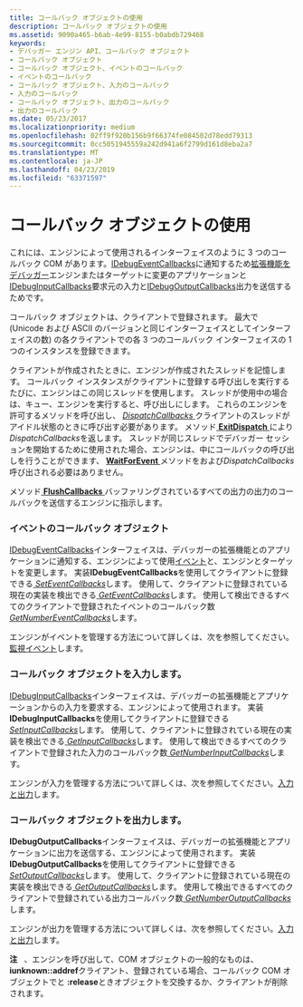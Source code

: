 ```yaml
---
title: コールバック オブジェクトの使用
description: コールバック オブジェクトの使用
ms.assetid: 9090a465-b6ab-4e99-8155-b0abdb729468
keywords:
- デバッガー エンジン API、コールバック オブジェクト
- コールバック オブジェクト
- コールバック オブジェクト、イベントのコールバック
- イベントのコールバック
- コールバック オブジェクト、入力のコールバック
- 入力のコールバック
- コールバック オブジェクト、出力のコールバック
- 出力のコールバック
ms.date: 05/23/2017
ms.localizationpriority: medium
ms.openlocfilehash: 02ff9f920b156b9f66374fe084502d78edd79313
ms.sourcegitcommit: 0cc5051945559a242d941a6f2799d161d8eba2a7
ms.translationtype: MT
ms.contentlocale: ja-JP
ms.lasthandoff: 04/23/2019
ms.locfileid: "63371597"
---
```

# <a name="using-callback-objects"></a>コールバック オブジェクトの使用


これには、エンジンによって使用されるインターフェイスのように 3 つのコールバック COM があります。[IDebugEventCallbacks](https://msdn.microsoft.com/library/windows/hardware/ff550550)に通知するため[拡張機能をデバッガー](debugger-extensions.md)エンジンまたはターゲットに変更のアプリケーションと[IDebugInputCallbacks](https://msdn.microsoft.com/library/windows/hardware/ff550785)要求元の入力と[IDebugOutputCallbacks](https://msdn.microsoft.com/library/windows/hardware/ff550801)出力を送信するためです。

コールバック オブジェクトは、クライアントで登録されます。 最大で (Unicode および ASCII のバージョンと同じインターフェイスとしてインターフェイスの数) の各クライアントでの各 3 つのコールバック インターフェイスの 1 つのインスタンスを登録できます。

クライアントが作成されたときに、エンジンが作成されたスレッドを記憶します。 コールバック インスタンスがクライアントに登録する呼び出しを実行するたびに、エンジンはこの同じスレッドを使用します。 スレッドが使用中の場合は、キュー、エンジンを実行すると、呼び出しにします。 これらのエンジンを許可するメソッドを呼び出し、 [ *DispatchCallbacks* ](https://msdn.microsoft.com/library/windows/hardware/ff541970)クライアントのスレッドがアイドル状態のときに呼び出す必要があります。 メソッド[ **ExitDispatch** ](https://msdn.microsoft.com/library/windows/hardware/ff543265)により*DispatchCallbacks*を返します。 スレッドが同じスレッドでデバッガー セッションを開始するために使用された場合、エンジンは、中にコールバックの呼び出しを行うことができます、 [ **WaitForEvent** ](https://msdn.microsoft.com/library/windows/hardware/ff561229)メソッドをおよび*DispatchCallbacks*呼び出される必要はありません。

メソッド[ **FlushCallbacks** ](https://msdn.microsoft.com/library/windows/hardware/ff545475)バッファリングされているすべての出力の出力のコールバックを送信するエンジンに指示します。

### <a name="span-ideventcallbacksspanspan-ideventcallbacksspanevent-callback-objects"></a><span id="event_callbacks"></span><span id="EVENT_CALLBACKS"></span>イベントのコールバック オブジェクト

[IDebugEventCallbacks](https://msdn.microsoft.com/library/windows/hardware/ff550550)インターフェイスは、デバッガーの拡張機能とのアプリケーションに通知する、エンジンによって使用[イベント](events.md#events)と、エンジンとターゲットを変更します。 実装**IDebugEventCallbacks**を使用してクライアントに登録できる[ *SetEventCallbacks*](https://msdn.microsoft.com/library/windows/hardware/ff556671)します。 使用して、クライアントに登録されている現在の実装を検出できる[ *GetEventCallbacks*](https://msdn.microsoft.com/library/windows/hardware/ff546601)します。 使用して検出できるすべてのクライアントで登録されたイベントのコールバック数[ *GetNumberEventCallbacks*](https://msdn.microsoft.com/library/windows/hardware/ff547896)します。

エンジンがイベントを管理する方法について詳しくは、次を参照してください。[監視イベント](monitoring-events.md)します。

### <a name="span-idinputcallbacksspanspan-idinputcallbacksspaninput-callback-objects"></a><span id="input_callbacks"></span><span id="INPUT_CALLBACKS"></span>コールバック オブジェクトを入力します。

[IDebugInputCallbacks](https://msdn.microsoft.com/library/windows/hardware/ff550785)インターフェイスは、デバッガーの拡張機能とアプリケーションからの入力を要求する、エンジンによって使用されます。 実装**IDebugInputCallbacks**を使用してクライアントに登録できる[ *SetInputCallbacks*](https://msdn.microsoft.com/library/windows/hardware/ff556721)します。 使用して、クライアントに登録されている現在の実装を検出できる[ *GetInputCallbacks*](https://msdn.microsoft.com/library/windows/hardware/ff546892)します。 使用して検出できるすべてのクライアントで登録された入力のコールバック数[ *GetNumberInputCallbacks*](https://msdn.microsoft.com/library/windows/hardware/ff547923)します。

エンジンが入力を管理する方法について詳しくは、次を参照してください。[入力と出力](using-input-and-output.md)します。

### <a name="span-idoutputcallbacksspanspan-idoutputcallbacksspanoutput-callback-objects"></a><span id="output_callbacks"></span><span id="OUTPUT_CALLBACKS"></span>コールバック オブジェクトを出力します。

**IDebugOutputCallbacks**インターフェイスは、デバッガーの拡張機能とアプリケーションに出力を送信する、エンジンによって使用されます。 実装**IDebugOutputCallbacks**を使用してクライアントに登録できる[ *SetOutputCallbacks*](https://msdn.microsoft.com/library/windows/hardware/ff556751)します。 使用して、クライアントに登録されている現在の実装を検出できる[ *GetOutputCallbacks*](https://msdn.microsoft.com/library/windows/hardware/ff548071)します。 使用して検出できるすべてのクライアントで登録されている出力コールバック数[ *GetNumberOutputCallbacks*](https://msdn.microsoft.com/library/windows/hardware/ff547931)します。

エンジンが出力を管理する方法について詳しくは、次を参照してください。[入力と出力](using-input-and-output.md)します。

**注**   、エンジンを呼び出して、COM オブジェクトの一般的なものは、 **iunknown::addref**クライアント、登録されている場合、コールバック COM オブジェクトでと **:release**ときオブジェクトを交換するか、クライアントが削除されます。

 

 

 





